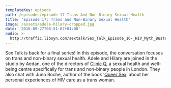 ```yaml
---
templateKey: episode
path: /episodes/episode-17-Trans-And-Non-Binary-Sexual-Health
title: 'Episode 17: Trans and Non-Binary Sexual Health'
image: /assets/adele-hilary-cropped.jpg
date: '2018-09-27T08:51:07+01:00'
audio: >-
  http://traffic.libsyn.com/sextalk/Sex_Talk_Episode_16-_HIV_Myth_Buster_Special.mp3
---
```

Sex Talk is back for a final series! In this episode, the conversation focuses on trans and non-binary sexual health. Adele and Hilary are joined in the studio by Aedan, one of the directors of [Clinic Q](https://cliniq.org.uk/), a sexual health and well-being centre specifically for trans and non-binary people in London. They also chat with Juno Roche, author of the book ‘[Queer Sex](https://www.amazon.co.uk/Queer-Sex-Juno-Roche/dp/1785924060)’ about her personal experiences of HIV care as a trans woman.
